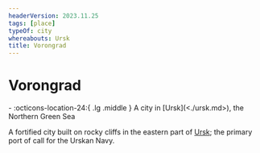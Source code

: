 ```yaml
---
headerVersion: 2023.11.25
tags: [place]
typeOf: city
whereabouts: Ursk
title: Vorongrad
---
```

# Vorongrad
<div class="grid cards ext-narrow-margin ext-one-column" markdown>
-    :octicons-location-24:{ .lg .middle } A city in [Ursk](<./ursk.md>), the Northern Green Sea  
</div>


A fortified city built on rocky cliffs in the eastern part of [Ursk](<./ursk.md>); the primary port of call for the Urskan Navy. 